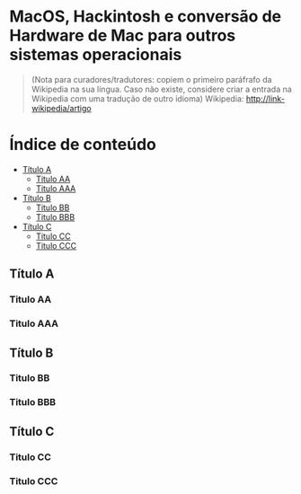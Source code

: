 # MacOS, Hackintosh e conversão de Hardware de Mac para outros sistemas operacionais
> (Nota para curadores/tradutores: copiem o primeiro paráfrafo da Wikipedia na sua língua. Caso não existe, considere criar a entrada na Wikipedia com uma tradução de outro idioma)
> Wikipedia: <http://link-wikipedia/artigo>

# Índice de conteúdo

<!-- TOC depthFrom:2 depthTo:5 -->

- [Título A](#título-a)
    - [Titulo AA](#titulo-aa)
    - [Titulo AAA](#titulo-aaa)
- [Título B](#título-b)
    - [Titulo BB](#titulo-bb)
    - [Titulo BBB](#titulo-bbb)
- [Título C](#título-c)
    - [Titulo CC](#titulo-cc)
    - [Titulo CCC](#titulo-ccc)

<!-- /TOC -->

## Título A
### Titulo AA
### Titulo AAA
## Título B
### Titulo BB
### Titulo BBB
## Título C
### Titulo CC
### Titulo CCC